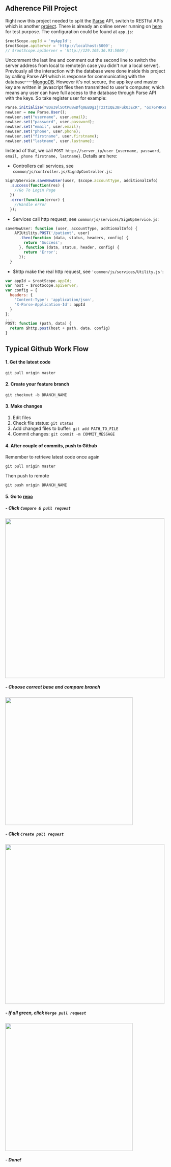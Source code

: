 ## Adherence Pill Project
Right now this project needed to split the [Parse](http://parseplatform.github.io/docs/js/guide/) API, switch to RESTful APIs which is another [project](https://github.com/AdherencePillProject/WebSide). There is already an online server running on [here](http://http://129.105.36.93:5000/test) for test purpose. The configuration could be found at `app.js`:
```javascript
$rootScope.appId = 'myAppId';
$rootScope.apiServer = 'http://localhost:5000';
// $rootScope.apiServer = 'http://129.105.36.93:5000';  
```
Uncomment the last line and comment out the second line to switch the server address from local to remote(in case you didn't run a local server).   
Previously all the interaction with the database were done inside this project by calling Parse API which is response for communicating with the database----[MongoDB](https://docs.mongodb.com/). However it's not secure, the app key and master key are written in javascript files then transmitted to user's computer, which means any user can have full access to the database through Parse API with the keys. So take register user for example:   
```javascript
Parse.initialize("BDo39lSOtPuBwDfq0EBDgIjTzztIQE38Fuk03EcR", "ox76Y4RxB06A69JWAleRHSercHKomN2FVu61dfu3");
newUser = new Parse.User();
newUser.set("username", user.email);
newUser.set("password", user.password);
newUser.set("email", user.email);
newUser.set("phone", user.phone);
newUser.set("firstname", user.firstname);
newUser.set("lastname", user.lastname);
```
Instead of that, we call `POST http://server_ip/user {username, password, email, phone firstname, lastname}`.
Details are here:
- Controllers call services, see `common/js/controller.js/SignUpController.js`:
```javascript
SignUpService.saveNewUser(user, $scope.accountType, additionalInfo)
  .success(function(res) {
    //Go To Login Page
  })
  .error(function(error) {
    //Handle error
  });
```
- Services call http request, see `common/js/services/SignUpService.js`:
```javascript
saveNewUser: function (user, accountType, addtionalInfo) {
    APIUtility.POST('/patient', user)
      .then(function (data, status, headers, config) {
        return 'Success';
      }, function (data, status, header, config) {
        return 'Error';
      });
  }
  ```
- $http make the real http request, see `'common/js/services/Utility.js'`:
```javascript
var appId = $rootScope.appId;
var host = $rootScope.apiServer;
var config = {
  headers: {
    'Content-Type': 'application/json',
    'X-Parse-Application-Id': appId
  }
};
...
POST: function (path, data) {
  return $http.post(host + path, data, config)
}
```


## Typical Github Work Flow  
#### 1. Get the latest code  
```
git pull origin master
```
#### 2. Create your feature branch  
```
git checkout -b BRANCH_NAME   
```
#### 3. Make changes
1. Edit files
2. Check file status: `git status`
3. Add changed files to buffer: `git add PATH_TO_FILE`
4. Commit changes: `git commit -m COMMIT_MESSAGE`  

#### 4. After couple of commits, push to Github  
Remember to retrieve latest code once again
```
git pull origin master
```
Then push to remote
```
git push origin BRANCH_NAME
```

#### 5. Go to [repo](https://github.com/AdherencePillProject/web_cloud)
##### - Click `Compare & pull request`
<img src="https://www.drupal.org/files/pull_request_test_highlighted.png" width="500px">  

##### - Choose correct base and compare branch
<img src="https://help.github.com/assets/images/help/branch/comparing_branches.png" width="400px">  

##### - Click `Create pull request`
<img src="https://help.github.com/assets/images/help/pull_requests/pull-request-review-page.png" width="500px">  

##### - If all green, click `Merge pull request`
<img src="https://help.github.com/assets/images/help/pull_requests/pullrequest-mergebutton.png" width="400px">  

##### - Done!
